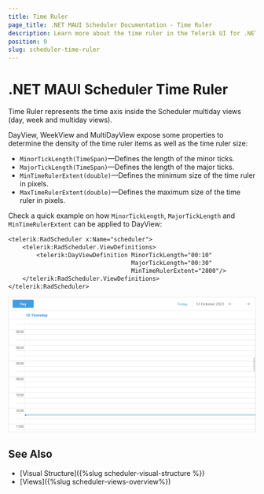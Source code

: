 ```yaml
---
title: Time Ruler
page_title: .NET MAUI Scheduler Documentation - Time Ruler
description: Learn more about the time ruler in the Telerik UI for .NET MAUI Scheduler control.
position: 9
slug: scheduler-time-ruler
---
```


# .NET MAUI Scheduler Time Ruler 

Time Ruler represents the time axis inside the Scheduler multiday views (day, week and multiday views). 

DayView, WeekView and MultiDayView expose some properties to determine the density of the time ruler items as well as the time ruler size:

* `MinorTickLength(TimeSpan)`&mdash;Defines the length of the minor ticks.
* `MajorTickLength(TimeSpan)`&mdash;Defines the length of the major ticks.
* `MinTimeRulerExtent(double)`&mdash;Defines the minimum size of the time ruler in pixels.
* `MaxTimeRulerExtent(double)`&mdash;Defines the maximum size of the time ruler in pixels.

Check a quick example on how `MinorTickLength`, `MajorTickLength` and `MinTimeRulerExtent` can be applied to DayView:

```XAML
<telerik:RadScheduler x:Name="scheduler">
    <telerik:RadScheduler.ViewDefinitions>
        <telerik:DayViewDefinition MinorTickLength="00:10"
                                   MajorTickLength="00:30" 
                                   MinTimeRulerExtent="2800"/>
    </telerik:RadScheduler.ViewDefinitions>
</telerik:RadScheduler>
```

![Scheduler Time Ruler Settings](images/scheduler-time-ruler.png)

## See Also

- [Visual Structure]({%slug scheduler-visual-structure %}) 
- [Views]({%slug scheduler-views-overview%})